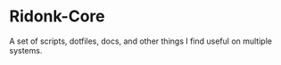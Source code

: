 # Ridonk-Core
A set of scripts, dotfiles, docs, and other things I find useful on multiple systems.


